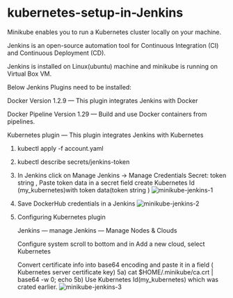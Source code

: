 # kubernetes-setup-in-Jenkins

Minikube enables you to run a Kubernetes cluster locally on your machine.

Jenkins is an open-source automation tool for Continuous Integration (CI) and Continuous Deployment (CD).

Jenkins is installed on Linux(ubuntu) machine and minikube is running on Virtual Box VM.

Below Jenkins Plugins need to be installed:

Docker Version 1.2.9 — This plugin integrates Jenkins with Docker

Docker Pipeline Version 1.29 — Build and use Docker containers from pipelines.

Kubernetes plugin — This plugin integrates Jenkins with Kubernetes

1. kubectl apply -f account.yaml
2. kubectl describe secrets/jenkins-token
3. In Jenkins click on Manage Jenkins → Manage Credentials
   Secret: token string , Paste token data in a secret field
   create Kubernetes Id (my_kubernetes)with token data(token string )
![minikube-jenkins-1](https://github.com/bhaskarsaini27/kubernetes-setup-in-Jenkins/assets/103110177/8d5c3ce9-4e69-4824-a664-bee34823e79a)

4. Save DockerHub credentials in a Jenkins
   ![minikube-jenkins-2](https://github.com/bhaskarsaini27/kubernetes-setup-in-Jenkins/assets/103110177/40957950-9380-4730-b1ab-4a93e9806f77)

5. Configuring Kubernetes plugin

   Jenkins — manage Jenkins — Manage Nodes & Clouds

   Configure system scroll to bottom and in Add a new cloud, select Kubernetes

   Convert certificate info into base64 encoding and paste it in a field ( Kubernetes server certificate key)
   5a) cat $HOME/.minikube/ca.crt | base64 -w 0; echo
   5b) Use Kubernetes Id(my_kubernetes) which was crated earlier.
   ![minikube-jenkins-3](https://github.com/bhaskarsaini27/kubernetes-setup-in-Jenkins/assets/103110177/1e8de5f2-0d17-4cda-8d73-42b396a13576)

